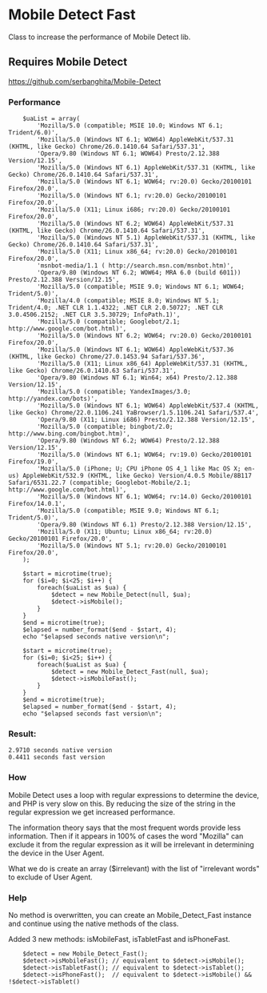 # Mobile Detect Fast

Class to increase the performance of Mobile Detect lib.

## Requires Mobile Detect

https://github.com/serbanghita/Mobile-Detect

### Performance
```
    $uaList = array(
        'Mozilla/5.0 (compatible; MSIE 10.0; Windows NT 6.1; Trident/6.0)',
        'Mozilla/5.0 (Windows NT 6.1; WOW64) AppleWebKit/537.31 (KHTML, like Gecko) Chrome/26.0.1410.64 Safari/537.31',
        'Opera/9.80 (Windows NT 6.1; WOW64) Presto/2.12.388 Version/12.15',
        'Mozilla/5.0 (Windows NT 6.1) AppleWebKit/537.31 (KHTML, like Gecko) Chrome/26.0.1410.64 Safari/537.31',
        'Mozilla/5.0 (Windows NT 6.1; WOW64; rv:20.0) Gecko/20100101 Firefox/20.0',
        'Mozilla/5.0 (Windows NT 6.1; rv:20.0) Gecko/20100101 Firefox/20.0',
        'Mozilla/5.0 (X11; Linux i686; rv:20.0) Gecko/20100101 Firefox/20.0',
        'Mozilla/5.0 (Windows NT 6.2; WOW64) AppleWebKit/537.31 (KHTML, like Gecko) Chrome/26.0.1410.64 Safari/537.31',
        'Mozilla/5.0 (Windows NT 5.1) AppleWebKit/537.31 (KHTML, like Gecko) Chrome/26.0.1410.64 Safari/537.31',
        'Mozilla/5.0 (X11; Linux x86_64; rv:20.0) Gecko/20100101 Firefox/20.0',
        'msnbot-media/1.1 ( http://search.msn.com/msnbot.htm)',
        'Opera/9.80 (Windows NT 6.2; WOW64; MRA 6.0 (build 6011)) Presto/2.12.388 Version/12.15',
        'Mozilla/5.0 (compatible; MSIE 9.0; Windows NT 6.1; WOW64; Trident/5.0)',
        'Mozilla/4.0 (compatible; MSIE 8.0; Windows NT 5.1; Trident/4.0; .NET CLR 1.1.4322; .NET CLR 2.0.50727; .NET CLR 3.0.4506.2152; .NET CLR 3.5.30729; InfoPath.1)',
        'Mozilla/5.0 (compatible; Googlebot/2.1;  http://www.google.com/bot.html)',
        'Mozilla/5.0 (Windows NT 6.2; WOW64; rv:20.0) Gecko/20100101 Firefox/20.0',
        'Mozilla/5.0 (Windows NT 6.1; WOW64) AppleWebKit/537.36 (KHTML, like Gecko) Chrome/27.0.1453.94 Safari/537.36',
        'Mozilla/5.0 (X11; Linux x86_64) AppleWebKit/537.31 (KHTML, like Gecko) Chrome/26.0.1410.63 Safari/537.31',
        'Opera/9.80 (Windows NT 6.1; Win64; x64) Presto/2.12.388 Version/12.15',
        'Mozilla/5.0 (compatible; YandexImages/3.0;  http://yandex.com/bots)',
        'Mozilla/5.0 (Windows NT 6.1; WOW64) AppleWebKit/537.4 (KHTML, like Gecko) Chrome/22.0.1106.241 YaBrowser/1.5.1106.241 Safari/537.4',
        'Opera/9.80 (X11; Linux i686) Presto/2.12.388 Version/12.15',
        'Mozilla/5.0 (compatible; bingbot/2.0;  http://www.bing.com/bingbot.htm)',
        'Opera/9.80 (Windows NT 6.2; WOW64) Presto/2.12.388 Version/12.15',
        'Mozilla/5.0 (Windows NT 6.1; WOW64; rv:19.0) Gecko/20100101 Firefox/19.0',
        'Mozilla/5.0 (iPhone; U; CPU iPhone OS 4_1 like Mac OS X; en-us) AppleWebKit/532.9 (KHTML, like Gecko) Version/4.0.5 Mobile/8B117 Safari/6531.22.7 (compatible; Googlebot-Mobile/2.1;  http://www.google.com/bot.html)',
        'Mozilla/5.0 (Windows NT 6.1; WOW64; rv:14.0) Gecko/20100101 Firefox/14.0.1',
        'Mozilla/5.0 (compatible; MSIE 9.0; Windows NT 6.1; Trident/5.0)',
        'Opera/9.80 (Windows NT 6.1) Presto/2.12.388 Version/12.15',
        'Mozilla/5.0 (X11; Ubuntu; Linux x86_64; rv:20.0) Gecko/20100101 Firefox/20.0',
        'Mozilla/5.0 (Windows NT 5.1; rv:20.0) Gecko/20100101 Firefox/20.0',
    );

    $start = microtime(true);
    for ($i=0; $i<25; $i++) {
        foreach($uaList as $ua) {
            $detect = new Mobile_Detect(null, $ua);
            $detect->isMobile();
        }
    }
    $end = microtime(true);
    $elapsed = number_format($end - $start, 4);
    echo "$elapsed seconds native version\n";

    $start = microtime(true);
    for ($i=0; $i<25; $i++) {
        foreach($uaList as $ua) {
            $detect = new Mobile_Detect_Fast(null, $ua);
            $detect->isMobileFast();
        }
    }
    $end = microtime(true);
    $elapsed = number_format($end - $start, 4);
    echo "$elapsed seconds fast version\n";

```
### Result:
```
2.9710 seconds native version
0.4411 seconds fast version
```

### How

Mobile Detect uses a loop with regular expressions to determine the device, and PHP is very slow on this. By reducing the size of the string in the regular expression we get increased performance.

The information theory says that the most frequent words provide less information. Then if it appears in 100% of cases the word "Mozilla" can exclude it from the regular expression as it will be irrelevant in determining the device in the User Agent.

What we do is create an array ($irrelevant) with the list of "irrelevant words" to exclude of User Agent.

### Help

No method is overwritten, you can create an Mobile_Detect_Fast instance and continue using the native methods of the class.

Added 3 new methods: isMobileFast, isTabletFast and isPhoneFast.

```
    $detect = new Mobile_Detect_Fast();
    $detect->isMobileFast(); // equivalent to $detect->isMobile();
    $detect->isTabletFast(); // equivalent to $detect->isTablet();
    $detect->isPhoneFast();  // equivalent to $detect->isMobile() && !$detect->isTablet()
```
